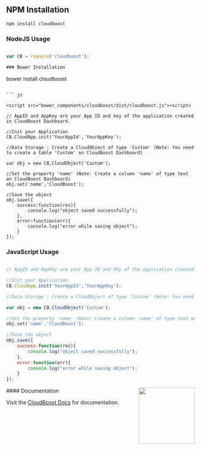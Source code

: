 
## NPM Installation
```
npm install cloudboost
```

### NodeJS Usage

``` js

var CB = require('cloudboost');

### Bower Installation
```
bower install cloudboost
```

``` js

<script src="bower_components/cloudboost/dist/cloudboost.js"><script>

// AppID and AppKey are your App ID and key of the application created in CloudBoost Dashboard.

//Init your Application
CB.CloudApp.init('YourAppId','YourAppKey');

//Data Storage : Create a CloudObject of type 'Custom' (Note: You need to create a table 'Custom' on CloudBoost Dashboard)

var obj = new CB.CloudObject('Custom');

//Set the property 'name' (Note: Create a column 'name' of type text on CloudBoost Dashboard)
obj.set('name','CloudBoost');

//Save the object
obj.save({
    success:function(res){
        console.log("object saved successfully");
    },
    error:function(err){
        console.log("error while saving object");
    }
});

```


### JavaScript Usage

``` js

// AppID and AppKey are your App ID and kKy of the application created in CloudBoost Dashboard.

//Init your Application
CB.CloudApp.init('YourAppId','YourAppKey');

//Data Storage : Create a CloudObject of type 'Custom' (Note: You need to create a table 'Custom' on CloudBoost Dashboard)

var obj = new CB.CloudObject('Custom');

//Set the property 'name' (Note: Create a column 'name' of type text on CloudBoost Dashboard)
obj.set('name','CloudBoost');

//Save the object
obj.save({
    success:function(res){
        console.log("object saved successfully");
    },
    error:function(err){
        console.log("error while saving object");
    }
});

```
<img align="right" height="150" src="https://cloud.githubusercontent.com/assets/5427704/7724257/b7f45d6c-ff0d-11e4-8f60-06024eaa1508.png">
#### Documentation

Visit the [CloudBoost Docs](http://docs.cloudboost.io) for documentation.

